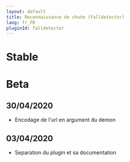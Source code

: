 ```yaml
---
layout: default
title: Reconnaissance de chute (falldetector)
lang: fr_FR
pluginId: falldetector
---
```


# Stable

# Beta
## 30/04/2020
* Encodage de l'url en argument du demon
## 03/04/2020
* Separation du plugin et sa documentation

